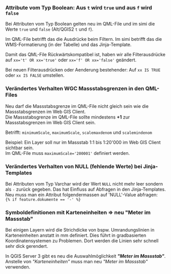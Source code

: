      
### Attribute vom Typ Boolean: Aus `t` wird `true` und aus `f` wird `false`

Bei Attributen vom Typ Boolean gelten neu im QML-File und im simi die Werte `true` und `false` (Alt/QGIS2 `t` und `f`).

Im QML-File betrifft das die Ausdrücke beim Filtern. Im simi betrifft das die WMS-Formatierung (in der Tabelle) und das Jinja-Template.

Damit das QML-File Rückwärtskompatibel ist, haben wir alle Filterausdrücke auf `xx='t' OR xx='true'` oder `xx='f' OR xx='false'` geändert.  

Bei neuen Filterausdrücken oder Aenderung bestehender: Auf `xx IS TRUE` oder `xx IS FALSE` umstellen.

### Verändertes Verhalten WGC Massstabsgrenzen in den QML-Files

Neu darf die Massstabsgrenze im QML-File nicht gleich sein wie die Massstabsgrenzen im Web GIS Client.   
Die Massstabsgrenze im QML-File sollte mindestens **+1** zur Massstabsgrenzen im Web GIS Client sein.

Betrifft: `minimumScale`, `maximumScale`, `scalemaxdenom` und `scalemindenom`

Beispiel: Ein Layer soll nur im Massstab 1:1 bis 1:20'000 im Web GIS Client sichtbar sein.   
Im QML-File muss `maximumScale='200001'` definiert werden.

### Verändertes Verhalten von NULL (fehlende Werte) bei Jinja-Templates

Bei Attributen vom Typ Varchar wird der Wert `NULL` nicht mehr leer sondern als `-` zurück gegeben. Das hat Einfluss auf Abfragen in den Jinja-Templates.<br>
Neu muss man ein Attribut folgendermassen auf 'NULL'-Value abfragen:   
`{% if feature.dokumente == '-' %}`

### Symboldefinitionen mit Karteneinheiten => neu "Meter im Massstab"

Bei einigen Layern wird die Strichdicke von bspw. Umrandungslinien in Karteneinheiten anstatt in mm definiert. Dies führt in gradbasierten Koordinatensystemen zu Problemen. 
Dort werden die Linien sehr schnell sehr dick gerendert.

In QGIS Server 3 gibt es neu die Auswahlmöglichkeit ***"Meter im Massstab"***. Anstelle von *"Karteneinheiten"* muss man neu *"Meter im Massstab"* verwenden.
